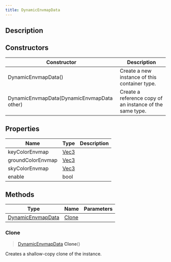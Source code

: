 ```yaml
---
title: DynamicEnvmapData
---
```

## Description

## Constructors

| Constructor                                | Description                                              |
| ------------------------------------------ | -------------------------------------------------------- |
| DynamicEnvmapData()                        | Create a new instance of this container type.            |
| DynamicEnvmapData(DynamicEnvmapData other) | Create a reference copy of an instance of the same type. |

## Properties

| Name              | Type                              | Description |
| ----------------- | --------------------------------- | ----------- |
| keyColorEnvmap    | [Vec3](/vext/ref/shared/class/vec3) |             |
| groundColorEnvmap | [Vec3](/vext/ref/shared/class/vec3) |             |
| skyColorEnvmap    | [Vec3](/vext/ref/shared/class/vec3) |             |
| enable            | bool                              |             |

## Methods

| Type                                                        | Name            | Parameters |
| ----------------------------------------------------------- | --------------- | ---------- |
| [DynamicEnvmapData](/vext/ref/cls/clt/dynamicenvmapdata) | [Clone](#clone) |            |

### Clone

> [DynamicEnvmapData](/vext/ref/cls/clt/dynamicenvmapdata) **Clone**()

Creates a shallow-copy clone of the instance.

